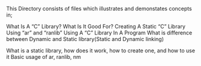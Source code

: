 This Directory consists of files which illustrates and demonstates concepts in;

What Is A “C” Library? What Is It Good For?
Creating A Static “C” Library Using “ar” and “ranlib”
Using A “C” Library In A Program
What is difference between Dynamic and Static library(Static and Dynamic linking)

What is a static library, how does it work, how to create one, and how to use it
Basic usage of ar, ranlib, nm
